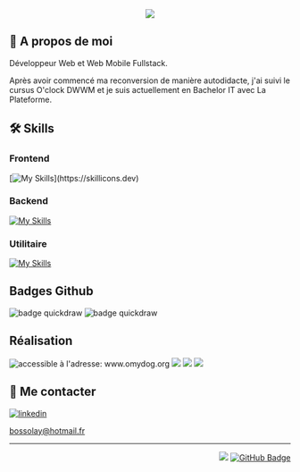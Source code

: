 <div align="center" class="w-100">
  <img src="https://capsule-render.vercel.app/api?type=waving&height=200&color=000000&text=Bossola%20Yannick&reversal=false&textBg=false&fontColor=07af82&fontAlign=49&animation=scaleIn&descAlignY=54&fontAlignY=34&stroke=57eb73&strokeWidth=2&section=header&desc=Développeur%20Web%20et%20Web%20Mobile&descAlign=49">
</div>

## 🚀 A propos de moi
Développeur Web et Web Mobile Fullstack.

Après avoir commencé ma reconversion de manière autodidacte, j'ai suivi le cursus O'clock DWWM et je suis actuellement en Bachelor IT avec La Plateforme. 


## 🛠 Skills
### Frontend
[![My Skills](https://skillicons.dev/icons?i=html,css,js,react,ts,tailwind,sass,)](https://skillicons.dev)

### Backend
[![My Skills](https://skillicons.dev/icons?i=nodejs,express,postgres,sequelize,py)](https://skillicons.dev)

### Utilitaire
[![My Skills](https://skillicons.dev/icons?i=git,github,vscode,vite,pnpm,npm)](https://skillicons.dev)


## Badges Github

![badge quickdraw](https://github.githubassets.com/assets/quickdraw-default--light-medium-5450fadcbe37.png)
![badge quickdraw](https://github.githubassets.com/assets/pull-shark-default-498c279a747d.png)

## Réalisation

![](https://res.cloudinary.com/dagvnfbun/image/upload/c_pad,b_gen_fill,w_350,h_500/v1731923889/Capture_d_%C3%A9cran_2024-11-18_105607_l8gd9a.png "accessible à l'adresse: www.omydog.org")
![](https://res.cloudinary.com/dagvnfbun/image/upload/c_pad,b_gen_fill,w_350,h_500/v1731921481/maquette_site_By_Orkblan_dddssk.png)
![](https://res.cloudinary.com/dagvnfbun/image/upload/c_pad,b_gen_fill,w_350,h_500/v1731921482/maquette_Run_yuhkxk.png)
![](https://res.cloudinary.com/dagvnfbun/image/upload/c_pad,b_gen_fill,w_350,h_500/v1731921471/maquette_Gaming_Campus_f6g9kx.png)

## 🔗 Me contacter

[![linkedin](https://img.shields.io/badge/linkedin-0A66C2?style=for-the-badge&logo=linkedin&logoColor=white)](https://www.linkedin.com/in/yannick-bossola)

bossolay@hotmail.fr

----

<div class="text-right> 
  <a href="https://github.com/Bossola-Yannick/github-profile-views-counter" align="right">
    <img src="https://komarev.com/ghpvc/?username=Bossola-Yannick">
  </a>
  <a href="https://github.com/Bossola-Yannick?tab=followers" align=right"><img src="https://img.shields.io/github/followers/Bossola-Yannick?label=Followers&style=social" alt="GitHub Badge"></a>
</div>
